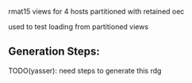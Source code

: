 rmat15 views for 4 hosts partitioned with retained oec

used to test loading from partitioned views

## Generation Steps:
TODO(yasser): need steps to generate this rdg
